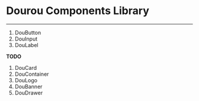# Dourou Components Library
-------

1. DouButton
2. DouInput
3. DouLabel

**TODO**
1. DouCard
2. DouContainer
3. DouLogo
4. DouBanner
5. DouDrawer
